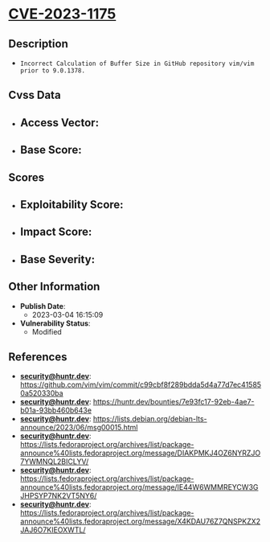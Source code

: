 
# [CVE-2023-1175](https://github.com/vim/vim/commit/c99cbf8f289bdda5d4a77d7ec415850a520330ba)

## Description

- `Incorrect Calculation of Buffer Size in GitHub repository vim/vim prior to 9.0.1378.`

## Cvss Data

- **Access Vector**:
  - 
- **Base Score**:
  - 

## Scores

- **Exploitability Score**:
  - 
- **Impact Score**:
  - 
- **Base Severity**:
  - 

## Other Information

- **Publish Date**:
  - 2023-03-04 16:15:09
- **Vulnerability Status**:
  - Modified

## References

- **security@huntr.dev**: https://github.com/vim/vim/commit/c99cbf8f289bdda5d4a77d7ec415850a520330ba
- **security@huntr.dev**: https://huntr.dev/bounties/7e93fc17-92eb-4ae7-b01a-93bb460b643e
- **security@huntr.dev**: https://lists.debian.org/debian-lts-announce/2023/06/msg00015.html
- **security@huntr.dev**: https://lists.fedoraproject.org/archives/list/package-announce%40lists.fedoraproject.org/message/DIAKPMKJ4OZ6NYRZJO7YWMNQL2BICLYV/
- **security@huntr.dev**: https://lists.fedoraproject.org/archives/list/package-announce%40lists.fedoraproject.org/message/IE44W6WMMREYCW3GJHPSYP7NK2VT5NY6/
- **security@huntr.dev**: https://lists.fedoraproject.org/archives/list/package-announce%40lists.fedoraproject.org/message/X4KDAU76Z7QNSPKZX2JAJ6O7KIEOXWTL/
